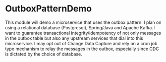 # OutboxPatternDemo

This module will demo a microservice that uses the outbox pattern. I plan on using a relational database (Postgresql), Spring/Java and Apache Kafka. I want to guarantee transactional integrity/idempotency of not only messages in the outbox table but also any upstream services that dial into this microservice. I may opt out of Change Data Capture and rely on a cron job type mechanism to relay the messages in the outbox, especially since CDC is dictated by the choice of database. 
